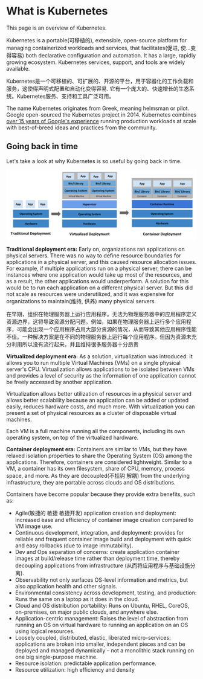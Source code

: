 # What is Kubernetes

This page is an overview of Kubernetes.

Kubernetes is a portable(可移植的), extensible, open-source platform for managing containerized workloads and services, that facilitates(促进, 使...变得容易)  both declarative configuration and automation. It has a large, rapidly growing ecosystem. Kubernetes services, support, and tools are widely available.

Kubernetes是一个可移植的、可扩展的、开源的平台，用于容器化的工作负载和服务，这使得声明式配置和自动化变得容易. 它有一个庞大的、快速增长的生态系统。Kubernetes服务、支持和工具广泛可用。

The name Kubernetes originates from Greek, meaning helmsman or pilot. Google open-sourced the Kubernetes project in 2014. Kubernetes combines [over 15 years of Google's experience](https://kubernetes.io/blog/2015/04/borg-predecessor-to-kubernetes/) running production workloads at scale with best-of-breed ideas and practices from the community.

## Going back in time

Let's take a look at why Kubernetes is so useful by going back in time.

![Deployment evolution](什么是k8s-imgs/container_evolution.svg)

**Traditional deployment era:** Early on, organizations ran applications on physical servers. There was no way to define resource boundaries for applications in a physical server, and this caused resource allocation issues. For example, if multiple applications run on a physical server, there can be instances where one application would take up most of the resources, and as a result, the other applications would underperform. A solution for this would be to run each application on a different physical server. But this did not scale as resources were underutilized, and it was expensive for organizations to maintain(维持, 供养) many physical servers.

在早期，组织在物理服务器上运行应用程序。无法为物理服务器中的应用程序定义资源边界，这将导致资源分配问题。例如，如果在物理服务器上运行多个应用程序，可能会出现一个应用程序占用大部分资源的情况，从而导致其他应用程序性能不佳。一种解决方案是在不同的物理服务器上运行每个应用程序。但因为资源未充分利用所以没有流行起来，并且维持很多服务器十分昂贵

**Virtualized deployment era:** As a solution, virtualization was introduced. It allows you to run multiple Virtual Machines (VMs) on a single physical server's CPU. Virtualization allows applications to be isolated between VMs and provides a level of security as the information of one application cannot be freely accessed by another application.

Virtualization allows better utilization of resources in a physical server and allows better scalability because an application can be added or updated easily, reduces hardware costs, and much more. With virtualization you can present a set of physical resources as a cluster of disposable virtual machines.

Each VM is a full machine running all the components, including its own operating system, on top of the virtualized hardware.

**Container deployment era:** Containers are similar to VMs, but they have relaxed isolation properties to share the Operating System (OS) among the applications. Therefore, containers are considered lightweight. Similar to a VM, a container has its own filesystem, share of CPU, memory, process space, and more. As they are decoupled(不挂钩 解耦) from the underlying infrastructure, they are portable across clouds and OS distributions.

Containers have become popular because they provide extra benefits, such as:

- Agile(敏捷的 敏捷 敏捷开发) application creation and deployment: increased ease and efficiency of container image creation compared to VM image use.
- Continuous development, integration, and deployment: provides for reliable and frequent container image build and deployment with quick and easy rollbacks (due to image immutability).
- Dev and Ops separation of concerns: create application container images at build/release time rather than deployment time, thereby decoupling applications from infrastructure (从而将应用程序与基础设施分离).
- Observability not only surfaces OS-level information and metrics, but also application health and other signals.
- Environmental consistency across development, testing, and production: Runs the same on a laptop as it does in the cloud.
- Cloud and OS distribution portability: Runs on Ubuntu, RHEL, CoreOS, on-premises, on major public clouds, and anywhere else.
- Application-centric management: Raises the level of abstraction from running an OS on virtual hardware to running an application on an OS using logical resources.
- Loosely coupled, distributed, elastic, liberated micro-services: applications are broken into smaller, independent pieces and can be deployed and managed dynamically – not a monolithic stack running on one big single-purpose machine.
- Resource isolation: predictable application performance.
- Resource utilization: high efficiency and density
